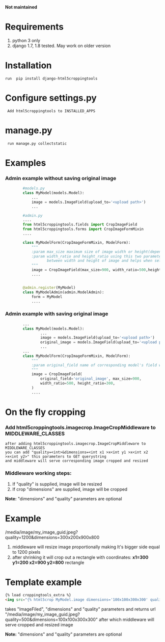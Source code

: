 **Not maintained**
#  Requirements
1. python 3 only
1. django 1.7, 1.8 tested. May work on older version

#  Installation
    run  pip install django-html5croppingtools

#  Configure settings.py
     Add html5croppingtools to INSTALLED_APPS


#  manage.py
     run manage.py collectstatic

# Examples

### Admin example without saving original image

``` python
        #models.py
        class MyModel(models.Model):
            ...
            image = models.ImageField(upload_to='<upload path>')
            ...

        #admin.py
        ....
        from html5croppingtools.fields import CropImageField
        from html5croppingtools.forms import CropImageFormMixin
        ....

        class MyModelForm(CropImageFormMixin, ModelForm):
            """
            :param max_size maximum size of image width or height(depends on which is greater) in pixels
            :param width_ratio and height_ratio using this two parameters code calculates ratio
                   between width and height of image and helps when selecting cropping area in admin by fixing ratio between sides
            """
            image = CropImageField(max_size=900, width_ratio=500,height_ratio=300)
            ....


        @admin.register(MyModel)
        class MyModelAdmin(admin.ModelAdmin):
            form = MyModel
            ....
```

### Admin example with saving original image
``` python 
        ...
        class MyModel(models.Model):
                ...
                image = models.ImageField(upload_to='<upload path>')
                original_image = models.ImageField(upload_to='<upload path>')
                ...
        ...
        class MyModelForm(CropImageFormMixin, ModelForm):
            """
            :param original_field name of corresponding model's field where you want to save original image
            """
            image = CropImageField(
                original_field='original_image', max_size=900,
                width_ratio=500, height_ratio=300,
            )
            ....
````
# On the fly cropping
### Add html5croppingtools.imagecrop.ImageCropMiddleware to MIDDLEWARE_CLASSES
    after adding html5croppingtools.imagecrop.ImageCropMiddleware to MIDDLEWARE_CLASSES
    you can add "quality=<int>&dimensions=<int x1 >x<int y1 >x<int x2 >x<int y2>" this parameters to GET querystring
    and middleware will serve corresponding image cropped and resized

### Middleware working steps:
1.  If "quality" is supplied, image will be resized
1.  If crop "dimensions" are supplied, image will be cropped

**Note:** "dimensions" and "quality" parameters are optional

#    Example
/media/image/my_image_guid.jpeg?quality=1200&dimensions=300x200x900x800

1. middleware will  resize image proportionally making It's bigger side equal to 1200 pixels
1. after shrinking it will crop out a rectangle with coordinates:  **x1=300 y1=200 x2=900 y2=800** rectangle

#    Template example
```html
{% load croppingtools_extra %}
<img src="{% html5crop MyModel.image dimensions='100x100x300x300' quality=500 %}">
```

takes "ImageFiled", "dimensions" and "quality" parameters and
returns url "/media/image/my_image_guid.jpeg?quality=500&dimensions=100x100x300x300"
after which middleware will serve cropped and resized image

**Note:** "dimensions" and "quality" parameters are optional

